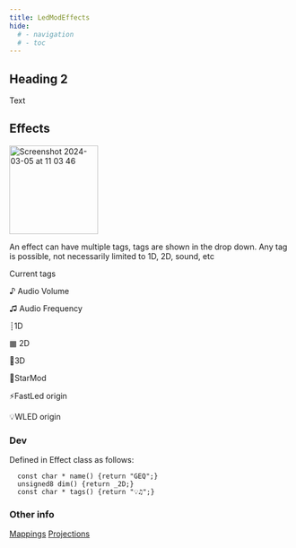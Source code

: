 ```yaml
---
title: LedModEffects
hide:
  # - navigation
  # - toc
---
```


## Heading 2

Text

## Effects

<img width="158" alt="Screenshot 2024-03-05 at 11 03 46" src="https://github.com/ewowi/StarDocs/assets/1737159/c2fac19d-3417-4aeb-b809-816850195957">

An effect can have multiple tags, tags are shown in the drop down. Any tag is possible, not necessarily limited to 1D, 2D, sound, etc

Current tags

♪ Audio Volume 

♫ Audio Frequency

┊1D

▦ 2D

🧊3D

💫StarMod 

⚡FastLed origin

💡WLED origin

### Dev

Defined in Effect class as follows:

```
  const char * name() {return "GEQ";}
  unsigned8 dim() {return _2D;}
  const char * tags() {return "💡♫";}
```

### Other info

[Mappings](/BasicsLed/Mappings.md)
[Projections](/BasicsLed/Projections.md)

